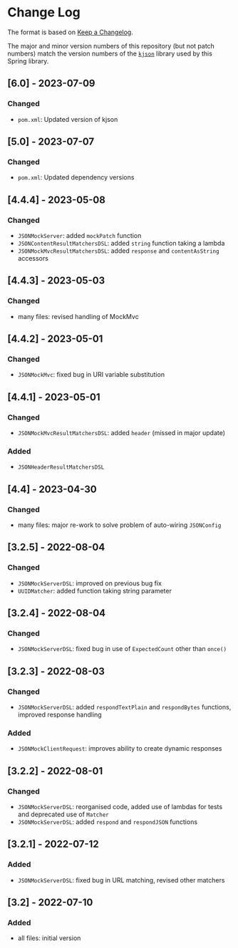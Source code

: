# Change Log

The format is based on [Keep a Changelog](http://keepachangelog.com/).

The major and minor version numbers of this repository (but not patch numbers) match the version numbers of the
[`kjson`](https://github.com/pwall567/kjson) library used by this Spring library.

## [6.0] - 2023-07-09
### Changed
- `pom.xml`: Updated version of kjson

## [5.0] - 2023-07-07
### Changed
- `pom.xml`: Updated dependency versions

## [4.4.4] - 2023-05-08
### Changed
- `JSONMockServer`: added `mockPatch` function
- `JSONContentResultMatchersDSL`: added `string` function taking a lambda
- `JSONMockMvcResultMatchersDSL`: added `response` and `contentAsString` accessors

## [4.4.3] - 2023-05-03
### Changed
- many files: revised handling of MockMvc

## [4.4.2] - 2023-05-01
### Changed
- `JSONMockMvc`: fixed bug in URI variable substitution

## [4.4.1] - 2023-05-01
### Changed
- `JSONMockMvcResultMatchersDSL`: added `header` (missed in major update)
### Added
- `JSONHeaderResultMatchersDSL`

## [4.4] - 2023-04-30
### Changed
- many files: major re-work to solve problem of auto-wiring `JSONConfig`

## [3.2.5] - 2022-08-04
### Changed
- `JSONMockServerDSL`: improved on previous bug fix
- `UUIDMatcher`: added function taking string parameter

## [3.2.4] - 2022-08-04
### Changed
- `JSONMockServerDSL`: fixed bug in use of `ExpectedCount` other than `once()`

## [3.2.3] - 2022-08-03
### Changed
- `JSONMockServerDSL`: added `respondTextPlain` and `respondBytes` functions, improved response handling
### Added
- `JSONMockClientRequest`: improves ability to create dynamic responses

## [3.2.2] - 2022-08-01
### Changed
- `JSONMockServerDSL`: reorganised code, added use of lambdas for tests and deprecated use of `Matcher`
- `JSONMockServerDSL`: added `respond` and `respondJSON` functions

## [3.2.1] - 2022-07-12
### Added
- `JSONMockServerDSL`: fixed bug in URL matching, revised other matchers

## [3.2] - 2022-07-10
### Added
- all files: initial version
